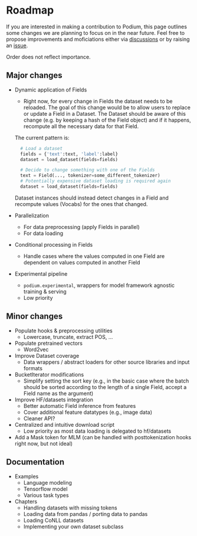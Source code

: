 # Roadmap

If you are interested in making a contribution to Podium, this page outlines some changes we are planning to focus on in the near future. Feel free to propose improvements and moficiations either via [discussions](https://github.com/TakeLab/podium/discussions) or by raising an [issue](https://github.com/TakeLab/podium/issues).

Order does not reflect importance.

## Major changes

- Dynamic application of Fields
  - Right now, for every change in Fields the dataset needs to be reloaded. The goal of this change would be to allow users to replace or update a Field in a Dataset. The Dataset should be aware of this change (e.g. by keeping a hash of the Field object) and if it happens, recompute all the necessary data for that Field.

  The current pattern is:
  ```python
    # Load a dataset
    fields = {'text':text, 'label':label}
    dataset = load_dataset(fields=fields)

    # Decide to change something with one of the Fields
    text = Field(..., tokenizer=some_different_tokenizer)
    # Potentially expensive dataset loading is required again
    dataset = load_dataset(fields=fields)
  ```
  Dataset instances should instead detect changes in a Field and recompute values (Vocabs) for the ones that changed.

- Parallelization
  - For data preprocessing (apply Fields in parallel)
  - For data loading

- Conditional processing in Fields
  - Handle cases where the values computed in one Field are dependent on values computed in another Field 

- Experimental pipeline
  - `podium.experimental`, wrappers for model framework agnostic training & serving
  - Low priority 

## Minor changes

- Populate hooks & preprocessing utilities
  - Lowercase, truncate, extract POS, ...
- Populate pretrained vectors
  - Word2vec
- Improve Dataset coverage
  - Data wrappers / abstract loaders for other source libraries and input formats
- BucketIterator modifications
  - Simplify setting the sort key (e.g., in the basic case  where the batch should be sorted according to the length of a single Field, accept a Field name as the argument)
- Improve HF/datasets integration
  - Better automatic Field inference from features
  - Cover additional feature datatypes (e.g., image data)
  - Cleaner API?
- Centralized and intuitive download script
  - Low priority as most data loading is delegated to hf/datasets
- Add a Mask token for MLM (can be handled with posttokenization hooks right now, but not ideal)

## Documentation

- Examples
  - Language modeling
  - Tensorflow model
  - Various task types
- Chapters
  - Handling datasets with missing tokens
  - Loading data from pandas / porting data to pandas
  - Loading CoNLL datasets
  - Implementing your own dataset subclass
